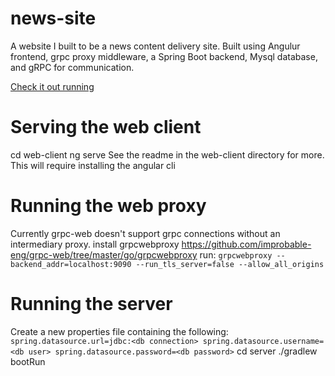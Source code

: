 # news-site

A website I built to be a news content delivery site. Built using Angulur frontend, grpc proxy middleware, a Spring Boot backend, Mysql database, and gRPC for communication. 

[Check it out running](https://snews.kylestauffer.life)


# Serving the web client
cd web-client
ng serve
See the readme in the web-client directory for more. This will require installing the angular cli


# Running the web proxy
Currently grpc-web doesn't support grpc connections without an intermediary proxy. 
install grpcwebproxy https://github.com/improbable-eng/grpc-web/tree/master/go/grpcwebproxy
run: `grpcwebproxy --backend_addr=localhost:9090 --run_tls_server=false --allow_all_origins`


# Running the server
Create a new properties file containing the following:
`
spring.datasource.url=jdbc:<db connection>
spring.datasource.username=<db user>
spring.datasource.password=<db password>
`
cd server
./gradlew bootRun 

